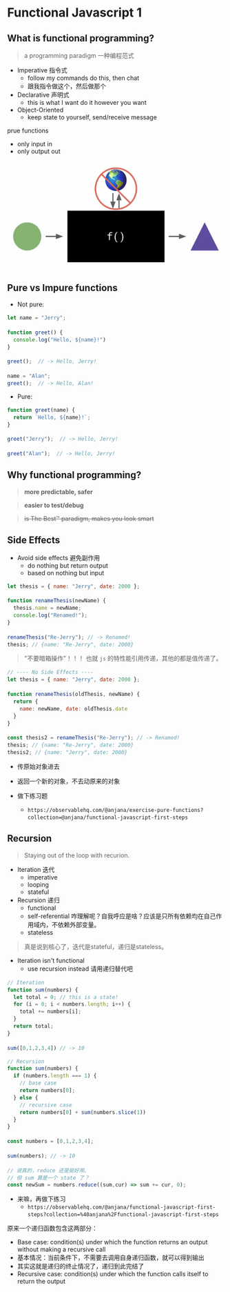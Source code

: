 # Functional Javascript 1

## What is functional programming?

> a programming paradigm 一种编程范式

- Imperative 指令式
  - follow my commands do this, then chat
  - 跟我指令做这个，然后做那个
- Declarative 声明式
  - this is what I want do it however you want
- Object-Oriented
  - keep state to yourself, send/receive message

prue functions

- only input in
- only output out

![img1](images/1.png)

## Pure vs Impure functions

- Not pure:

```js
let name = "Jerry";

function greet() {
  console.log("Hello, ${name}!")
}

greet();  // -> Hello, Jerry!

name = "Alan";
greet();  // -> Hello, Alan!
```

- Pure:

```js
function greet(name) {
  return `Hello, ${name}!`;
}

greet("Jerry");  // -> Hello, Jerry!

greet("Alan");  // -> Hello, Jerry!
```

## Why functional programming?

> **more predictable, safer**

> **easier to test/debug**

> ~~is The Best™ paradigm, makes you look smart~~

## Side Effects

- Avoid side effects 避免副作用
  - do nothing but return output
  - based on nothing but input

```js
let thesis = { name: "Jerry", date: 2000 };

function renameThesis(newName) {
  thesis.name = newName;
  console.log("Renamed!");
}

renameThesis("Re-Jerry"); // -> Renamed!
thesis; // {name: "Re-Jerry", date: 2000}
```

> "不要暗箱操作"！！！ 也就 `js` 的特性能引用传递，其他的都是值传递了。

```js
// ---- No Side Effects ----
let thesis = { name: "Jerry", date: 2000 };

function renameThesis(oldThesis, newName) {
  return {
    name: newName, date: oldThesis.date
  }
}

const thesis2 = renameThesis("Re-Jerry"); // -> Renamed!
thesis; // {name: "Re-Jerry", date: 2000}
thesis2; // {name: "Jerry", date: 2000}
```

- 传原始对象进去
- 返回一个新的对象，不去动原来的对象

- 做下练习题
  - `https://observablehq.com/@anjana/exercise-pure-functions?collection=@anjana/functional-javascript-first-steps`

## Recursion

> Staying out of the loop with recurion.

- Iteration 迭代
  - imperative
  - looping
  - stateful
- Recursion 递归
  - functional
  - self-referential 咋理解呢？自我呼应是啥？应该是只所有依赖均在自己作用域内，不依赖外部变量。
  - stateless

> 真是说到核心了，迭代是stateful，递归是stateless。

- Iteration isn't functional
  - use recursion instead 请用递归替代吧

```js
// Iteration
function sum(numbers) {
  let total = 0; // this is a state!
  for (i = 0; i < numbers.length; i++) {
    total += numbers[i];
  }
  return total;
}

sum([0,1,2,3,4]) // -> 10
```

```js
// Recursion
function sum(numbers) {
  if (numbers.length === 1) {
    // base case
    return numbers[0];
  } else {
    // recursive case
    return numbers[0] + sum(numbers.slice(1))
  }
}

const numbers = [0,1,2,3,4];

sum(numbers); // -> 10

// 说真的，reduce 还是挺好用。
// 但 sum 算是一个 state 了？
const newSum = numbers.reduce((sum,cur) => sum += cur, 0);
```

- 来嘛，再做下练习
  - `https://observablehq.com/@anjana/functional-javascript-first-steps?collection=%40anjana%2Ffunctional-javascript-first-steps`

原来一个递归函数包含这两部分：

- Base case: condition(s) under which the function returns an output without making a recursive call
- 基本情况：当前条件下，不需要去调用自身递归函数，就可以得到输出
- 其实这就是递归的终止情况了，递归到此完结了
- Recursive case: condition(s) under which the function calls itself to return the output
